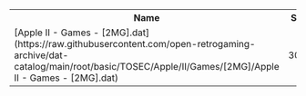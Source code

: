 <table>
<tr><th>Name</th><th>Size</th></tr>
<tr><td>
[Apple II - Games - [2MG].dat](https://raw.githubusercontent.com/open-retrogaming-archive/dat-catalog/main/root/basic/TOSEC/Apple/II/Games/[2MG]/Apple II - Games - [2MG].dat)
</td><td>3091</td></tr>
</table>

